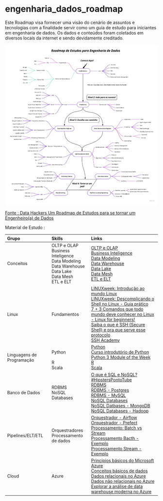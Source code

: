 # engenharia_dados_roadmap
Este Roadmap visa fornecer uma visão do cenário de assuntos e tecnologias com a finalidade servir como um guia de estudo para iniciantes em engenharia de dados.
Os dados e conteúdos foram coletados em diversos locais da internet e sendo devidamente creditado.

![engenharia_dados_roadmap](roadmap_eng_dados.jpeg)

[Fonte : Data Hackers Um Roadmap de Estudos para se tornar um Engenheiro(a) de Dados](https://medium.com/data-hackers/um-roadmap-de-estudos-para-se-tornar-um-engenheiro-a-de-dados)


Material de Estudo : 


| Grupo | Skills | Links |
|:------|:-------|:------|
| Conceitos | OLTP e OLAP <br> Business Inteligence <br> Data Modeling <br> Data Warehouse <br> Data Lake <br> Data Mesh <br> ETL e ELT | [OLTP e OLAP](https://www.linkedin.com/pulse/explain-example-oltp-vs-olap-michelle-xie/) <br> [Business Inteligence](https://youtu.be/PoCLfN6sF_8) <br> [Data Modeling](https://medium.com/sagar-explains-azure-and-analytics-data-engineerin/introduction-to-data-modelling-c0c44432ec0b) <br> [Data Warehouse](https://www.analytics8.com/blog/data-warehouse-creation-basics/) <br> [Data Lake](https://faun.pub/an-overview-of-data-lake-concepts-and-architectures-on-aws-and-azure-f485ed5110e2) <br> [Data Mesh](https://medium.com/data-hackers/data-mesh-indo-al%C3%A9m-do-data-lake-e-data-warehouse-465d57539d89) <br> [ETL e ELT](https://www.guru99.com/etl-vs-elt.html) |
| Linux | Fundamentos | [LINUXweek: Introdução ao mundo Linux](https://www.youtube.com/watch?v=zGE4UxYndrk&list=PLf-O3X2-mxDnl7LhhjhEgbo2etWKkJ0GV)  <br>[LINUXweek: Descomplicando o Shell no Linux - Guia prático](https://www.youtube.com/watch?v=tkTCZAshOcw&list=PLf-O3X2-mxDnl7LhhjhEgbo2etWKkJ0GV&index=2) <br>[7 + 3 Comandos que todo mundo deve conhecer no Linux - Linux for beginners!](https://www.youtube.com/watch?v=aJ1rTYrZBq4) <br> [Saiba o que é SSH (Secure Shell) e pra que serve esse protocolo](https://rockcontent.com/br/blog/ssh/)  <br> [SSH Academy](https://www.ssh.com/academy/ssh) |
| Linguagens de Programação | <br> Python <br> <br> R <br> Scala | [Python](https://www.youtube.com/watch?v=S9uPNppGsGo&list=PLvE-ZAFRgX8hnECDn1v9HNTI71veL3oW0) <br> [Curso introdutório de Python](https://www.youtube.com/watch?v=yTQDbqmv8Ho) <br> [Python 3 Module of the Week](https://pymotw.com/3/) <br>  [R](https://www.youtube.com/playlist?list=PLjgj6kdf_snYBkIsWQYcYtUZiDpam7ygg) <br> [Scala](https://www.youtube.com/playlist?list=PLmtsMNDRU0BxryRX4wiwrTZ661xcp6VPM) |
| Banco de Dados | RDBMS <br> NoSQL Databases | [O que é SQL e NoSQL? #HipstersPontoTube](https://youtu.be/aure5d3B88g) <br> [RDBMS](https://medium.com/@asterasoftware1/all-you-need-to-know-about-relational-database-management-systems-rdbmss-4b86dd804bac) <br> [RDBMS - Postgres](https://www.youtube.com/playlist?list=PLucm8g_ezqNoAkYKXN_zWupyH6hQCAwxY) <br> [RDBMS - MySQL](https://www.youtube.com/watch?v=Ofktsne-utM&list=PLHz_AreHm4dkBs-795Dsgvau_ekxg8g1r) <br> [NoSQL Databases](https://medium.com/@mark.rethana/introduction-to-nosql-databases-c5b43f3ca1cc) <br> [NoSQL Datbases - MongoDB](https://youtu.be/x9tC0eK0GtA) <br> [NoSQL Databases - Hadoop](https://www.youtube.com/playlist?list=PLeFetwYAi-F_l-NP-TUE2MqKeu_haMP79) |
| Pipelines/ELT/ETL | Orquestradores <br> Processamento de dados <br> | [Orquestrador - Airflow](https://youtu.be/f_lnDBR3rFU?t=468) <br> [Orquestrador - Prefect](https://youtu.be/FETN0iivZps) <br> [Processamento: Batch vs Stream](https://gowthamy.medium.com/big-data-battle-batch-processing-vs-stream-processing-5d94600d8103) <br> [Processamento Bacth - Exemplo](https://www.startdataengineering.com/post/update-mysql-in-batch/) <br> [Processamento Stream - Exemplo](https://www.startdataengineering.com/post/data-engineering-project-for-beginners-stream-edition/) |
| Cloud | Azure | [Princípios básicos do Microsoft Azure](https://docs.microsoft.com/pt-br/learn/paths/az-900-describe-cloud-concepts/) <br> [Conceitos básicos de dados](https://docs.microsoft.com/pt-br/learn/paths/azure-data-fundamentals-explore-core-data-concepts/) <br> [Dados relacionais no Azure](https://docs.microsoft.com/pt-br/learn/paths/azure-data-fundamentals-explore-relational-data/) <br> [Dados não relacionais no Azure](https://docs.microsoft.com/pt-br/learn/paths/azure-data-fundamentals-explore-non-relational-data/) <br> [Explorar a análise de data warehouse moderna no Azure](https://docs.microsoft.com/pt-br/learn/paths/azure-data-fundamentals-explore-data-warehouse-analytics/) |

